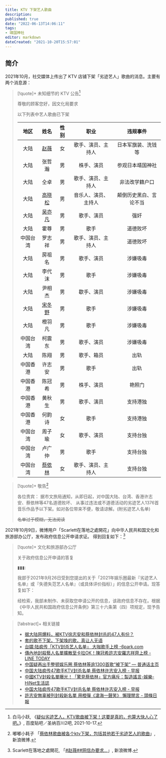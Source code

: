 ```yaml
---
title: KTV 下架艺人歌曲
description:
published: true
date: "2022-06-13T14:06:11"
tags:
- 靖国神社
editor: markdown
dateCreated: "2021-10-20T15:57:01"
---
```


## 简介

2021年10月，社交媒体上传出了 KTV 店铺下架「劣迹艺人」歌曲的消息。主要有两个消息源：

> [!quote]+ 未知细节的 KTV 公告[^73670]
>
> 尊敬的顾客您好，因文化局要求
>
> 以下列表中艺人歌曲已下架
>
> |   地区   |               姓名                | 性别  |         职业         |        违规事件        |
> | :------: | :-------------------------------: | :---: | :------------------: | :--------------------: |
> |   大陆   |      [赵薇](/people/赵薇.md)      |  女   |  歌手、演员、主持人  |   日本军旗装、洗钱等   |
> |   大陆   |              张哲瀚               |  男   |      株手、演员      |    参观日本靖国神社    |
> |   大陆   |               仝卓                |  男   |  歌手、演员、主持人  |     非法改学籍户口     |
> |   大陆   |    [高晓松](/people/高晓松.md)    |  男   | 音乐人、演员、主持人 | 颠倒历史黑白、言论不当 |
> |   大陆   |    [吴亦凡](/people/吴亦凡.md)    |  男   |      歌手、演员      |          强奸          |
> |   大陆   |               霍尊                |  男   |         歌手         |        道德败坏        |
> | 中国台湾 |              罗志祥               |  男   |  歌手、演员、主持人  |        道德败坏        |
> |   大陆   |              房祖名               |  男   |      歌手、演员      |        涉嫌吸毒        |
> |   大陆   |              李代沫               |  男   |         歌手         |        涉嫌吸毒        |
> |   大陆   |              尹相杰               |  男   |      歇手、演员      |        涉嫌吸毒        |
> |   大陆   |    [宋冬野](/people/宋冬野.md)    |  男   |         歌手         |        涉嫌吸毒        |
> |   大陆   |              橙羽凡               |  男   |         歌手         |        涉嫌吸毒        |
> | 中国台湾 |              柯震东               |  男   |      歌手、演员      |        涉嫌吸毒        |
> |   大陆   |               陈翔                |  男   |      歌手、箱员      |          出轨          |
> | 中国香港 |              许志安               |  男   |         歌手         |          出轨          |
> | 中国香港 |              陈冠希               |  男   |      株手、演员      |         艳照门         |
> | 中国香港 |              黄秋生               |  男   |      歌手、演员      |        支持港独        |
> | 中国香港 |              何韵诗               |  女   |         歌手         |        支持港独        |
> | 中国台湾 |              周子瑜               |  女   |      歌手、演员      |        支持台独        |
> | 中国台湾 |              卢广仲               |  男   |         歌手         |        支持台独        |
> | 中国台湾 | [蔡依林](/people/index.md#蔡依林) |  女   |  歌手、演员、主持人  |        支持台独        |

[^73670]: 白马小跃, 《[疑似劣迹艺人，KTV歌曲被下架！这要是真的，也算大快人心了吧。](https://web.archive.org/web/20211020075242/https://tieba.baidu.com/p/7578973670)》, 百度贴吧／圣纳百川2吧, 2021-10-17.

> [!quote]+ 敬告[^F0PwB]
>
> 各位贵宾： 据市文旅局通知，从即日起，对中国大陆、台湾、香港许志安、蔡依林等47名道德败坏、
> 从事过违法或不道德活动的劣迹艺人1376首音乐作品予以下架。如对各位带来不便，敬请谅解。(附劣迹艺人名单)
>
> ~~名单过于模糊，无法阅读~~

[^F0PwB]: 嘟嘟小耗子 「[蔡依林歌曲被各个ktv下架，包括其他若干劣迹艺人的歌曲](https://archive.md/F0PwB "https://weibo.com/5821283785/KD8aC4Ts3")」, 新浪微博.

2021年10月9日，微博用户「Scarlett在落地之處開花」向中华人民共和国文化和旅游部办公厅，发布政府信息公开申请求证。
得到回复如下：[^uePkC]

[^uePkC]: Scarlett在落地之處開花, 「[\#赵薇#\#网信办要求...](https://archive.md/uePkC "https://weibo.com/1910913772/KDujXyhrH")」, 新浪微博.

> [!quote]+ 文化和旅游部办公厅
>
> 关于政府信息公开申请的答复
>
> ▮▮▮:
>
> 我部于2021年9月26日受到您提出的关于「2021年娱乐圈最新『劣迹艺人名单』或『失德失范艺人名单』（或具体评价指标）」的信息公开申请。现答复如下：
>
> 经检索，我部未制作、未获取您申请公开的信息，该政府信息不存在。根据《中华人民共和国政府信息公开条例》第三十六条第（四）项规定，现予告知。

> [!abstract]+ 相关链接
>
> +   [据大陆网爆料，被KTV徐志安和蔡依林封杀的47人有份？](https://web.archive.org/web/20211020073605/https://remonews.com/hongkong/据大陆网爆料，被ktv徐志安和蔡依林封杀的47人有份/)
> +   [套的歌不下架，下架堍的歌，真让人无语](https://web.archive.org/web/20211020082053/https://www.douban.com/group/topic/250100677/)
> +   [台媒:陆疯传「KTV封杀艺人名单」 大咖歌手上榜 -6park.com](https://web.archive.org/web/20211020073646/https://www.6parknews.com/newspark/view.php?app=news&act=view&nid=512422)
> +   [傳內地封殺藝人名單擴散至卡拉OK！陳冠希許志安羅志祥齊上榜 - LINE TODAY](https://web.archive.org/web/20211020092423/https://today.line.me/hk/v2/article/wJ0XKB0)
> +   [中国疑再出手整顿娱乐圈 蔡依林等逾1300首歌“被下架” — 普通话主页](https://web.archive.org/web/20211019065303/https://www.rfa.org/mandarin/Xinwen/wul1018b-10182021042752.html)
> +   [中国大陆疯传47歌手KTV封杀名单 蔡依林许志安入榜 - 早报](https://web.archive.org/web/20211019173454/https://www.zaobao.com.sg/entertainment/story20211018-1204498)
> +   [中國KTV封殺名單曝光！「驚見蔡依林」官方痛斥：製造謠言-娛樂-HiNet生活誌](https://times.hinet.net/news/23560623)
> +   [中国大陆疯传47歌手KTV封杀名单 蔡依林许志安入榜 - 早报](https://web.archive.org/web/20211019173454/https://www.zaobao.com.sg/entertainment/story20211018-1204498)
> +   [許志安無辜被列封殺新名單 用橙彈《滄海一聲笑》 懶理閒言 - 頭條日報](https://web.archive.org/web/20211020124019/https://hd.stheadline.com/life/ent/realtime/2263929/即時-娛樂-許志安無辜被列封殺新名單-用橙彈-滄海一聲笑-懶理閒言)
